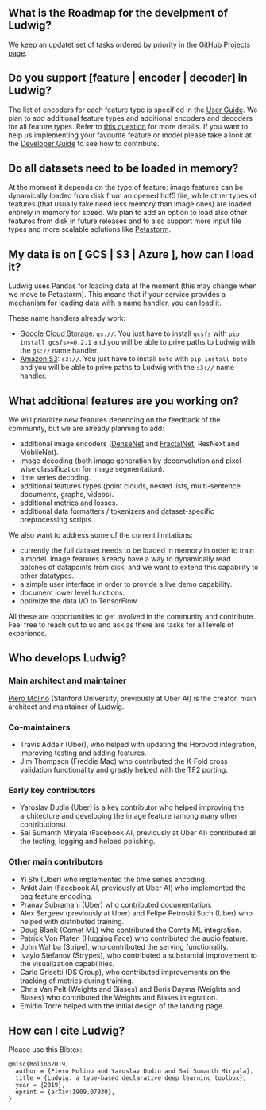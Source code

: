 ## What is the Roadmap for the develpment of Ludwig?

We keep an updatet set of tasks ordered by priority in the [GitHub Projects page](https://github.com/uber/ludwig/projects).


## Do you support \[feature | encoder | decoder\] in Ludwig?

The list of encoders for each feature type is specified in the [User Guide](user_guide.md).
We plan to add additional feature types and additional encoders and decoders for all feature types.
Refer to [this question](#what-additional-features-are-you-working-on) for more details.
If you want to help us implementing your favourite feature or model please take a look at the [Developer Guide](developer_guide.md) to see how to contribute.


## Do all datasets need to be loaded in memory?

At the moment it depends on the type of feature: image features can be dynamically loaded from disk from an opened hdf5 file, while other types of features (that usually take need less memory than image ones) are loaded entirely in memory for speed.
We plan to add an option to load also other features from disk in future releases and to also support more input file types and more scalable solutions like [Petastorm](https://github.com/uber/Petastorm).


## My data is on \[ GCS | S3 | Azure \], how can I load it?

Ludwig uses Pandas for loading data at the moment (this may change when we move to Petastorm).
This means that if your service provides a mechanism for loading data with a name handler, you can load it.

These name handlers already work:

- [Google Cloud Storage](https://cloud.google.com/storage/): `gs://`. You just have to install `gcsfs` with `pip install gcsfs>=0.2.1` and you will be able to prive paths to Ludwig with the `gs://` name handler.
- [Amazon S3](https://aws.amazon.com/s3/): `s3://`. You just have to install `boto` with `pip install boto` and you will be able to prive paths to Ludwig with the `s3://` name handler.


## What additional features are you working on?

We will prioritize new features depending on the feedback of the community, but we are already planning to add:

- additional image encoders ([DenseNet](https://arxiv.org/abs/1608.06993) and [FractalNet](https://arxiv.org/abs/1605.07648), ResNext and MobileNet).
- image decoding (both image generation by deconvolution and pixel-wise classification for image segmentation).
- time series decoding.
- additional features types (point clouds, nested lists, multi-sentence documents, graphs, videos).
- additional metrics and losses.
- additional data formatters / tokenizers and dataset-specific preprocessing scripts.

We also want to address some of the current limitations:

- currently the full dataset needs to be loaded in memory in order to train a model. Image features already have a way to dynamically read batches of datapoints from disk, and we want to extend this capability to other datatypes.
- a simple user interface in order to provide a live demo capability.
- document lower level functions.
- optimize the data I/O to TensorFlow.

All these are opportunities to get involved in the community and contribute.
Feel free to reach out to us and ask as there are tasks for all levels of experience.


## Who develops Ludwig?

### Main architect and maintainer

[Piero Molino](http://w4nderlu.st) (Stanford University, previously at Uber AI) is the creator, main architect and maintainer of Ludwig.

### Co-maintainers

- Travis Addair (Uber), who helped with updating the Horovod integration, improving testing and adding features.
- Jim Thompson (Freddie Mac) who contributed the K-Fold cross validation functionality and greatly helped with the TF2 porting.

### Early key contributors

- Yaroslav Dudin (Uber) is a key contributor who helped improving the architecture and developing the image feature (among many other contributions).
- Sai Sumanth Miryala (Facebook AI, previously at Uber AI) contributed all the testing, logging and helped polishing.

### Other main contributors

- Yi Shi (Uber) who implemented the time series encoding.
- Ankit Jain (Facebook AI, previously at Uber AI) who implemented the bag feature encoding.
- Pranav Subramani (Uber) who contributed documentation.
- Alex Sergeev (previously at Uber) and Felipe Petroski Such (Uber) who helped with distributed training.
- Doug Blank (Comet ML) who contributed the Comte ML integration.
- Patrick Von Platen (Hugging Face) who contributed the audio feature.
- John Wahba (Stripe), who contributed the serving functionality.
- Ivaylo Stefanov (Strypes), who contributed a substantial improvement to the visualization capabilities.
- Carlo Grisetti (DS Group), who contributed improvements on the tracking of metrics during training.
- Chris Van Pelt (Weights and Biases) and Boris Dayma (Weights and Biases) who contributed the Weights and Biases integration.
- Emidio Torre helped with the initial design of the landing page.

## How can I cite Ludwig?

Please use this Bibtex:
```
@misc{Molino2019,
  author = {Piero Molino and Yaroslav Dudin and Sai Sumanth Miryala},
  title = {Ludwig: a type-based declarative deep learning toolbox},
  year = {2019},
  eprint = {arXiv:1909.07930},
}
```

